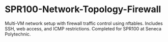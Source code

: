 # SPR100-Network-Topology-Firewall
Multi-VM network setup with firewall traffic control using nftables. Includes SSH, web access, and ICMP restrictions. Completed for SPR100 at Seneca Polytechnic.
